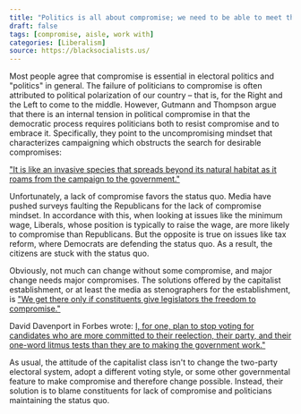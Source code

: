 ```yaml
---
title: "Politics is all about compromise; we need to be able to meet the other side halfway."
draft: false
tags: [compromise, aisle, work with]
categories: [Liberalism]
source: https://blacksocialists.us/
---
```


Most people agree that compromise is essential in electoral politics and "politics" in general. The failure of politicians to compromise is often attributed to political polarization of our country – that is, for the Right and the Left to come to the middle. However, Gutmann and Thompson argue that there is an internal tension in political compromise in that the democratic process requires politicians both to resist compromise and to embrace it. Specifically, they point to the uncompromising mindset that characterizes campaigning which obstructs the search for desirable compromises:  
  
["It is like an invasive species that spreads beyond its natural habitat as it roams from the campaign to the government."](https://president.upenn.edu/meet-president/mindsets-political-compromise)  
  
Unfortunately, a lack of compromise favors the status quo. Media have pushed surveys faulting the Republicans for the lack of compromise mindset. In accordance with this, when looking at issues like the minimum wage, Liberals, whose position is typically to raise the wage, are more likely to compromise than Republicans. But the opposite is true on issues like tax reform, where Democrats are defending the status quo. As a result, the citizens are stuck with the status quo.  
  
Obviously, not much can change without some compromise, and major change needs major compromises. The solutions offered by the capitalist establishment, or at least the media as stenographers for the establishment, is ["We get there only if constituents give legislators the freedom to compromise."](https://theconversation.com/why-are-democratic-voters-more-approving-of-compromise-than-republicans-98828)  
  
David Davenport in Forbes wrote: [I, for one, plan to stop voting for candidates who are more committed to their reelection, their party, and their one-word litmus tests than they are to making the government work."](https://www.forbes.com/sites/daviddavenport/2018/01/24/congress-and-the-lost-art-of-compromise/#242941b7d597)  
  
As usual, the attitude of the capitalist class isn't to change the two-party electoral system, adopt a different voting style, or some other governmental feature to make compromise and therefore change possible. Instead, their solution is to blame constituents for lack of compromise and politicians maintaining the status quo.

